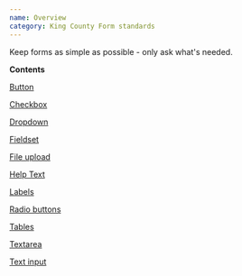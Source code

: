 ```yaml
---
name: Overview
category: King County Form standards
---
```


Keep forms as simple as possible - only ask what's needed.

**Contents**

[Button](/#button)

[Checkbox](/#checkbox)

[Dropdown](/#dropdown)

[Fieldset](/#fieldset)

[File upload](/#file-upload)

[Help Text](/#help-text)

[Labels](/#labels)

[Radio buttons](/#radio)

[Tables](/#table)

[Textarea](/#textarea)

[Text input](/#text-input)




